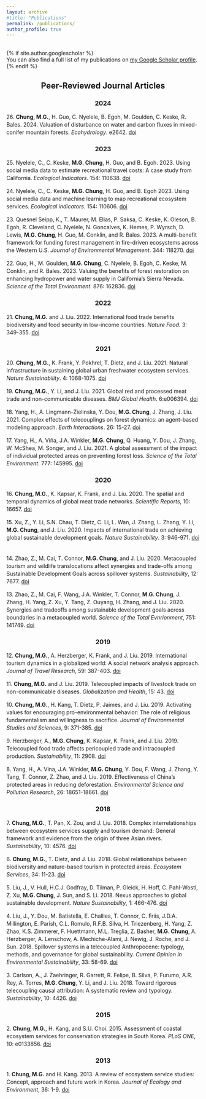 ```yaml
---
layout: archive
#title: "Publications"
permalink: /publications/
author_profile: true
---
```

<br>
{% if site.author.googlescholar %}
  <div class="wordwrap">You can also find a full list of my publications on <a href="{{site.author.googlescholar}}">my Google Scholar profile</a>.</div>
{% endif %}

<h2 style="text-align: center;">Peer-Reviewed Journal Articles</h2>

<h3 style="text-align: center;">2024</h3>

<p><div class="citation-container" style="line-height:20px">
    26. <strong>Chung, M.G.</strong>, H. Guo, C. Nyelele, B. Egoh, M. Goulden, C. Keske, R. Bales. 2024. Valuation of disturbance on water and carbon fluxes in mixed-conifer mountain forests. <em>Ecohydrology</em>. e2642. 
    <a href="https://doi.org/10.1002/eco.2642">doi</a>
    <span style="display: inline-block;">
        <span class="__dimensions_badge_embed__" data-doi="10.1002/eco.2642" data-style="small_rectangle"></span>
        <script async src="https://badge.dimensions.ai/badge.js" charset="utf-8"></script>
    </span>
    <span style="display: inline-block;">
        <div data-badge-popover="right" data-badge-type="4" data-doi="10.1002/eco.2642" data-condensed="true" data-hide-no-mentions="true" class="altmetric-embed"></div>
        <script type='text/javascript' src='https://d1bxh8uas1mnw7.cloudfront.net/assets/embed.js'></script>
    </span>
</div></p>

<h3 style="text-align: center;">2023</h3>

<p><div class="citation-container" style="line-height:20px">
    25. Nyelele, C., C. Keske, <strong>M.G. Chung</strong>, H. Guo, and B. Egoh. 2023. Using social media data to estimate recreational travel costs: A case study from California. <em>Ecological Indicators</em>. 154: 110638.
    <a href="https://doi.org/10.1016/j.ecolind.2023.110638">doi</a>
    <span style="display: inline-block;">
        <span class="__dimensions_badge_embed__" data-doi="10.1016/j.ecolind.2023.110638" data-style="small_rectangle"></span>
        <script async src="https://badge.dimensions.ai/badge.js" charset="utf-8"></script>
    </span>
    <span style="display: inline-block;">
        <div data-badge-popover="right" data-badge-type="4" data-doi="10.1016/j.ecolind.2023.110638" data-condensed="true" data-hide-no-mentions="true" class="altmetric-embed"></div>
        <script type='text/javascript' src='https://d1bxh8uas1mnw7.cloudfront.net/assets/embed.js'></script>
    </span>
</div></p>

<p><div class="citation-container" style="line-height:20px">
    24. Nyelele, C., C. Keske, <strong>M.G. Chung</strong>, H. Guo, and B. Egoh 2023. Using social media data and machine learning to map recreational ecosystem services. <em>Ecological indicators</em>. 154: 110606.
    <a href="https://doi.org/10.1016/j.ecolind.2023.110606">doi</a>
    <span style="display: inline-block;">
        <span class="__dimensions_badge_embed__" data-doi="10.1016/j.ecolind.2023.110606" data-style="small_rectangle"></span>
        <script async src="https://badge.dimensions.ai/badge.js" charset="utf-8"></script>
    </span>
    <span style="display: inline-block;">
        <div data-badge-popover="right" data-badge-type="4" data-doi="10.1016/j.ecolind.2023.110606" data-condensed="true" data-hide-no-mentions="true" class="altmetric-embed"></div>
        <script type='text/javascript' src='https://d1bxh8uas1mnw7.cloudfront.net/assets/embed.js'></script>
    </span>
</div></p>

<p><div class="citation-container" style="line-height:20px">
23. Quesnel Seipp, K., T. Maurer, M. Elias, P. Saksa, C. Keske, K. Oleson, B. Egoh, R. Cleveland, C. Nyelele, N. Goncalves, K. Hemes, P. Wyrsch, D. Lewis, <strong>M.G. Chung</strong>, H. Guo, M. Conklin, and R. Bales. 2023. A multi-benefit framework for funding forest management in fire-driven ecosystems across the Western U.S. <em>Journal of Environmental Management</em>. 344: 118270.
    <a href="https://doi.org/10.1016/j.jenvman.2023.118270">doi</a>
    <span style="display: inline-block;">
        <span class="__dimensions_badge_embed__" data-doi="10.1016/j.jenvman.2023.118270" data-style="small_rectangle"></span>
        <script async src="https://badge.dimensions.ai/badge.js" charset="utf-8"></script>
    </span>
    <span style="display: inline-block;">
        <div data-badge-popover="right" data-badge-type="4" data-doi="10.1016/j.jenvman.2023.118270" data-condensed="true" data-hide-no-mentions="true" class="altmetric-embed"></div>
        <script type='text/javascript' src='https://d1bxh8uas1mnw7.cloudfront.net/assets/embed.js'></script>
    </span>
</div></p>

<p><div class="citation-container" style="line-height:20px">
22. Guo, H., M. Goulden, <strong>M.G. Chung</strong>, C. Nyelele, B. Egoh, C. Keske, M. Conklin, and R. Bales. 2023. Valuing the benefits of forest restoration on enhancing hydropower and water supply in California’s Sierra Nevada. <em>Science of the Total Environment</em>. 876: 162836.
    <a href="https://doi.org/10.1016/j.scitotenv.2023.162836">doi</a>
    <span style="display: inline-block;">
        <span class="__dimensions_badge_embed__" data-doi="10.1016/j.scitotenv.2023.162836" data-style="small_rectangle"></span>
        <script async src="https://badge.dimensions.ai/badge.js" charset="utf-8"></script>
    </span>
    <span style="display: inline-block;">
        <div data-badge-popover="right" data-badge-type="4" data-doi="10.1016/j.scitotenv.2023.162836" data-condensed="true" data-hide-no-mentions="true" class="altmetric-embed"></div>
        <script type='text/javascript' src='https://d1bxh8uas1mnw7.cloudfront.net/assets/embed.js'></script>
    </span>
</div></p>

<h3 style="text-align: center;">2022</h3>


<p><div class="citation-container" style="line-height:20px">
21. <strong>Chung, M.G.</strong> and J. Liu. 2022. International food trade benefits biodiversity and food security in low-income countries. <em>Nature Food</em>. 3: 349-355.
    <a href="https://doi.org/10.1038/s43016-022-00499-7">doi</a>
    <span style="display: inline-block;">
        <span class="__dimensions_badge_embed__" data-doi="10.1038/s43016-022-00499-7" data-style="small_rectangle"></span>
        <script async src="https://badge.dimensions.ai/badge.js" charset="utf-8"></script>
    </span>
    <span style="display: inline-block;">
        <div data-badge-popover="right" data-badge-type="4" data-doi="10.1038/s43016-022-00499-7" data-condensed="true" data-hide-no-mentions="true" class="altmetric-embed"></div>
        <script type='text/javascript' src='https://d1bxh8uas1mnw7.cloudfront.net/assets/embed.js'></script>
    </span>
</div></p>

<h3 style="text-align: center;">2021</h3>


<p><div class="citation-container" style="line-height:20px">
20. <strong>Chung, M.G.</strong>, K. Frank, Y. Pokhrel, T. Dietz, and J. Liu. 2021. Natural infrastructure in sustaining global urban freshwater ecosystem services. <em>Nature Sustainability</em>. 4: 1068-1075.
    <a href="https://doi.org/10.1038/s41893-021-00786-4">doi</a>
    <span style="display: inline-block;">
        <span class="__dimensions_badge_embed__" data-doi="10.1038/s41893-021-00786-4" data-style="small_rectangle"></span>
        <script async src="https://badge.dimensions.ai/badge.js" charset="utf-8"></script>
    </span>
    <span style="display: inline-block;">
        <div data-badge-popover="right" data-badge-type="4" data-doi="10.1038/s41893-021-00786-4" data-condensed="true" data-hide-no-mentions="true" class="altmetric-embed"></div>
        <script type='text/javascript' src='https://d1bxh8uas1mnw7.cloudfront.net/assets/embed.js'></script>
    </span>
</div></p>

<p><div class="citation-container" style="line-height:20px">
19. <strong>Chung, M.G.</strong>, Y. Li, and J. Liu. 2021. Global red and processed meat trade and non-communicable diseases. <em>BMJ Global Health</em>. 6:e006394.
    <a href="https://doi.org/10.1136/bmjgh-2021-006394">doi</a>
    <span style="display: inline-block;">
        <span class="__dimensions_badge_embed__" data-doi="10.1136/bmjgh-2021-006394" data-style="small_rectangle"></span>
        <script async src="https://badge.dimensions.ai/badge.js" charset="utf-8"></script>
    </span>
    <span style="display: inline-block;">
        <div data-badge-popover="right" data-badge-type="4" data-doi="10.1136/bmjgh-2021-006394" data-condensed="true" data-hide-no-mentions="true" class="altmetric-embed"></div>
        <script type='text/javascript' src='https://d1bxh8uas1mnw7.cloudfront.net/assets/embed.js'></script>
    </span>
</div></p>

<p><div class="citation-container" style="line-height:20px">
18. Yang, H., A. Lingmann-Zielinska, Y. Dou, <strong>M.G. Chung</strong>, J. Zhang, J. Liu. 2021. Complex effects of telecouplings on forest dynamics: an agent-based modeling approach. <em>Earth Interactions</em>. 26: 15-27.
    <a href="https://doi.org/10.1175/EI-D-20-0029.1">doi</a>
    <span style="display: inline-block;">
        <span class="__dimensions_badge_embed__" data-doi="10.1175/EI-D-20-0029.1" data-style="small_rectangle"></span>
        <script async src="https://badge.dimensions.ai/badge.js" charset="utf-8"></script>
    </span>
    <span style="display: inline-block;">
        <div data-badge-popover="right" data-badge-type="4" data-doi="10.1175/EI-D-20-0029.1" data-condensed="true" data-hide-no-mentions="true" class="altmetric-embed"></div>
        <script type='text/javascript' src='https://d1bxh8uas1mnw7.cloudfront.net/assets/embed.js'></script>
    </span>
</div></p>

<p><div class="citation-container" style="line-height:20px">
17. Yang, H., A. Viña, J.A. Winkler, <strong>M.G. Chung</strong>, Q. Huang, Y. Dou, J. Zhang, W. McShea, M. Songer, and J. Liu. 2021. A global assessment of the impact of individual protected areas on preventing forest loss. <em>Science of the Total Environment</em>. 777: 145995.
    <a href="https://doi.org/10.1016/j.scitotenv.2021.145995">doi</a>
    <span style="display: inline-block;">
        <span class="__dimensions_badge_embed__" data-doi="10.1016/j.scitotenv.2021.145995" data-style="small_rectangle"></span>
        <script async src="https://badge.dimensions.ai/badge.js" charset="utf-8"></script>
    </span>
    <span style="display: inline-block;">
        <div data-badge-popover="right" data-badge-type="4" data-doi="10.1016/j.scitotenv.2021.145995" data-condensed="true" data-hide-no-mentions="true" class="altmetric-embed"></div>
        <script type='text/javascript' src='https://d1bxh8uas1mnw7.cloudfront.net/assets/embed.js'></script>
    </span>
</div></p>

<h3 style="text-align: center;">2020</h3>


<p><div class="citation-container" style="line-height:20px">
    16. <strong>Chung, M.G.</strong>, K. Kapsar, K. Frank, and J. Liu. 2020. The spatial and temporal dynamics of global meat trade networks. <em>Scientific Reports</em>, 10: 16657.
    <a href="https://doi.org/10.1038/s41598-020-73591-2">doi</a>
    <span style="display: inline-block;">
        <span class="__dimensions_badge_embed__" data-doi="10.1038/s41598-020-73591-2" data-style="small_rectangle"></span>
        <script async src="https://badge.dimensions.ai/badge.js" charset="utf-8"></script>
    </span>
    <span style="display: inline-block;">
        <div data-badge-popover="right" data-badge-type="4" data-doi="10.1038/s41598-020-73591-2" data-condensed="true" data-hide-no-mentions="true" class="altmetric-embed"></div>
        <script type='text/javascript' src='https://d1bxh8uas1mnw7.cloudfront.net/assets/embed.js'></script>
    </span>
</div></p>

<p><div class="citation-container" style="line-height:20px">
    15. Xu, Z., Y. Li, S.N. Chau, T. Dietz, C. Li, L. Wan, J. Zhang, L. Zhang, Y. Li, <strong>M.G. Chung</strong>, and J. Liu. 2020. Impacts of international trade on achieving global sustainable development goals. <em>Nature Sustainability</em>. 3: 946-971.
    <a href="https://doi.org/10.1038/s41893-020-0572-z">doi</a>
    <span style="display: inline-block;">
        <span class="__dimensions_badge_embed__" data-doi="10.1038/s41893-020-0572-z" data-style="small_rectangle"></span>
        <script async src="https://badge.dimensions.ai/badge.js" charset="utf-8"></script>
    </span>
    <span style="display: inline-block;">
        <div data-badge-popover="right" data-badge-type="4" data-doi="10.1038/s41893-020-0572-z" data-condensed="true" data-hide-no-mentions="true" class="altmetric-embed"></div>
        <script type='text/javascript' src='https://d1bxh8uas1mnw7.cloudfront.net/assets/embed.js'></script>
    </span>
</div></p>

<p><div class="citation-container" style="line-height:20px">
    14. Zhao, Z., M. Cai, T. Connor, <strong>M.G. Chung</strong>, and J. Liu. 2020. Metacoupled tourism and wildlife translocations affect synergies and trade-offs among Sustainable Development Goals across spillover systems. <em>Sustainability</em>, 12: 7677.
    <a href="https://doi.org/10.3390/su12187677">doi</a>
    <span style="display: inline-block;">
        <span class="__dimensions_badge_embed__" data-doi="10.3390/su12187677" data-style="small_rectangle"></span>
        <script async src="https://badge.dimensions.ai/badge.js" charset="utf-8"></script>
    </span>
    <span style="display: inline-block;">
        <div data-badge-popover="right" data-badge-type="4" data-doi="10.3390/su12187677" data-condensed="true" data-hide-no-mentions="true" class="altmetric-embed"></div>
        <script type='text/javascript' src='https://d1bxh8uas1mnw7.cloudfront.net/assets/embed.js'></script>
    </span>
</div></p>

<p><div class="citation-container" style="line-height:20px">
    13. Zhao, Z., M. Cai, F. Wang, J.A. Winkler, T. Connor, <strong>M.G. Chung</strong>, J. Zhang, H. Yang, Z. Xu, Y. Tang, Z. Ouyang, H. Zhang, and J. Liu. 2020. Synergies and tradeoffs among sustainable development goals across boundaries in a metacoupled world. <em>Science of the Total Evnrionment</em>, 751: 141749.
    <a href="https://doi.org/10.1016/j.scitotenv.2020.141749">doi</a>
    <span style="display: inline-block;">
        <span class="__dimensions_badge_embed__" data-doi="10.1016/j.scitotenv.2020.141749" data-style="small_rectangle"></span>
        <script async src="https://badge.dimensions.ai/badge.js" charset="utf-8"></script>
    </span>
    <span style="display: inline-block;">
        <div data-badge-popover="right" data-badge-type="4" data-doi="10.1016/j.scitotenv.2020.141749" data-condensed="true" data-hide-no-mentions="true" class="altmetric-embed"></div>
        <script type='text/javascript' src='https://d1bxh8uas1mnw7.cloudfront.net/assets/embed.js'></script>
    </span>
</div></p>


<h3 style="text-align: center;">2019</h3>


<p><div class="citation-container" style="line-height:20px">
   12. <strong>Chung, M.G.</strong>, A. Herzberger, K. Frank, and J. Liu. 2019. International tourism dynamics in a globalized world: A social network analysis approach. <em>Journal of Travel Research</em>, 59: 387-403.
    <a href="https://doi.org/10.1177/0047287519844834">doi</a>
    <span style="display: inline-block;">
        <span class="__dimensions_badge_embed__" data-doi="10.1177/0047287519844834" data-style="small_rectangle"></span>
        <script async src="https://badge.dimensions.ai/badge.js" charset="utf-8"></script>
    </span>
    <span style="display: inline-block;">
        <div data-badge-popover="right" data-badge-type="4" data-doi="10.1177/0047287519844834" data-condensed="true" data-hide-no-mentions="true" class="altmetric-embed"></div>
        <script type='text/javascript' src='https://d1bxh8uas1mnw7.cloudfront.net/assets/embed.js'></script>
    </span>
</div></p>

<p><div class="citation-container" style="line-height:20px">
   11. <strong>Chung, M.G.</strong> and J. Liu. 2019. Telecoupled impacts of livestock trade on non-communicable diseases. <em>Globalization and Health</em>, 15: 43.
    <a href="https://doi.org/10.1186/s12992-019-0481-y">doi</a>
    <span style="display: inline-block;">
        <span class="__dimensions_badge_embed__" data-doi="10.1186/s12992-019-0481-y" data-style="small_rectangle"></span>
        <script async src="https://badge.dimensions.ai/badge.js" charset="utf-8"></script>
    </span>
    <span style="display: inline-block;">
        <div data-badge-popover="right" data-badge-type="4" data-doi="10.1186/s12992-019-0481-y" data-condensed="true" data-hide-no-mentions="true" class="altmetric-embed"></div>
        <script type='text/javascript' src='https://d1bxh8uas1mnw7.cloudfront.net/assets/embed.js'></script>
    </span>
</div></p>


<p><div class="citation-container" style="line-height:20px">
   10. <strong>Chung, M.G.</strong>, H. Kang, T. Dietz, P. Jaimes, and J. Liu. 2019. Activating values for encouraging pro-environmental behavior: The role of religious fundamentalism and willingness to sacrifice. <em>Journal of Environmental Studies and Sciences</em>, 9: 371-385.
    <a href="https://doi.org/10.1007/s13412-019-00562-z">doi</a>
    <span style="display: inline-block;">
        <span class="__dimensions_badge_embed__" data-doi="10.1007/s13412-019-00562-z" data-style="small_rectangle"></span>
        <script async src="https://badge.dimensions.ai/badge.js" charset="utf-8"></script>
    </span>
    <span style="display: inline-block;">
        <div data-badge-popover="right" data-badge-type="4" data-doi="10.1007/s13412-019-00562-z" data-condensed="true" data-hide-no-mentions="true" class="altmetric-embed"></div>
        <script type='text/javascript' src='https://d1bxh8uas1mnw7.cloudfront.net/assets/embed.js'></script>
    </span>
</div></p>

<p><div class="citation-container" style="line-height:20px">
   9. Herzberger, A., <strong>M.G. Chung</strong>, K. Kapsar, K. Frank, and J. Liu. 2019. Telecoupled food trade affects pericoupled trade and intracoupled production. <em>Sustainability</em>, 11: 2908.
    <a href="https://doi.org/10.3390/su11102908">doi</a>
    <span style="display: inline-block;">
        <span class="__dimensions_badge_embed__" data-doi="10.3390/su11102908" data-style="small_rectangle"></span>
        <script async src="https://badge.dimensions.ai/badge.js" charset="utf-8"></script>
    </span>
    <span style="display: inline-block;">
        <div data-badge-popover="right" data-badge-type="4" data-doi="10.3390/su11102908" data-condensed="true" data-hide-no-mentions="true" class="altmetric-embed"></div>
        <script type='text/javascript' src='https://d1bxh8uas1mnw7.cloudfront.net/assets/embed.js'></script>
    </span>
</div></p>


<p><div class="citation-container" style="line-height:20px">
   8. Yang, H., A. Vina, J.A. Winkler, <strong>M.G. Chung</strong>, Y. Dou, F. Wang, J. Zhang, Y. Tang, T. Connor, Z. Zhao, and J. Liu. 2019. Effectiveness of China’s protected areas in reducing deforestation. <em>Environmental Science and Pollution Research</em>, 26: 18651-18661. 
    <a href="https://doi.org/10.1007/s11356-019-05232-9">doi</a>
    <span style="display: inline-block;">
        <span class="__dimensions_badge_embed__" data-doi="10.1007/s11356-019-05232-9" data-style="small_rectangle"></span>
        <script async src="https://badge.dimensions.ai/badge.js" charset="utf-8"></script>
    </span>
    <span style="display: inline-block;">
        <div data-badge-popover="right" data-badge-type="4" data-doi="10.1007/s11356-019-05232-9" data-condensed="true" data-hide-no-mentions="true" class="altmetric-embed"></div>
        <script type='text/javascript' src='https://d1bxh8uas1mnw7.cloudfront.net/assets/embed.js'></script>
    </span>
</div></p>

<h3 style="text-align: center;">2018</h3>

<p><div class="citation-container" style="line-height:20px">
   7. <strong>Chung, M.G.</strong>, T. Pan, X. Zou, and J. Liu. 2018. Complex interrelationships between ecosystem services supply and tourism demand: General framework and evidence from the origin of three Asian rivers. <em>Sustainability</em>, 10: 4576. 
    <a href="https://doi.org/10.3390/su10124576">doi</a>
    <span style="display: inline-block;">
        <span class="__dimensions_badge_embed__" data-doi="10.3390/su10124576" data-style="small_rectangle"></span>
        <script async src="https://badge.dimensions.ai/badge.js" charset="utf-8"></script>
    </span>
    <span style="display: inline-block;">
        <div data-badge-popover="right" data-badge-type="4" data-doi="10.3390/su10124576" data-condensed="true" data-hide-no-mentions="true" class="altmetric-embed"></div>
        <script type='text/javascript' src='https://d1bxh8uas1mnw7.cloudfront.net/assets/embed.js'></script>
    </span>
</div></p>

<p><div class="citation-container" style="line-height:20px">
   6. <strong>Chung, M.G.</strong>, T. Dietz, and J. Liu. 2018. Global relationships between biodiversity and nature-based tourism in protected areas. <em>Ecosystem Services</em>, 34: 11-23. 
    <a href="https://doi.org/10.1016/j.ecoser.2018.09.004">doi</a>
    <span style="display: inline-block;">
        <span class="__dimensions_badge_embed__" data-doi="10.1016/j.ecoser.2018.09.004" data-style="small_rectangle"></span>
        <script async src="https://badge.dimensions.ai/badge.js" charset="utf-8"></script>
    </span>
    <span style="display: inline-block;">
        <div data-badge-popover="right" data-badge-type="4" data-doi="10.1016/j.ecoser.2018.09.004" data-condensed="true" data-hide-no-mentions="true" class="altmetric-embed"></div>
        <script type='text/javascript' src='https://d1bxh8uas1mnw7.cloudfront.net/assets/embed.js'></script>
    </span>
</div></p>

<p><div class="citation-container" style="line-height:20px">
   5. Liu, J., V. Hull, H.C.J. Godfray, D. Tilman, P. Gleick, H. Hoff, C. Pahl-Wostl, Z. Xu, <strong>M.G. Chung</strong>, J. Sun, and S. Li. 2018. Nexus approaches to global sustainable development. <em>Nature Sustainability</em>, 1: 466-476.
    <a href="https://doi.org/10.1038/s41893-018-0135-8">doi</a>
    <span style="display: inline-block;">
        <span class="__dimensions_badge_embed__" data-doi="10.1038/s41893-018-0135-8" data-style="small_rectangle"></span>
        <script async src="https://badge.dimensions.ai/badge.js" charset="utf-8"></script>
    </span>
    <span style="display: inline-block;">
        <div data-badge-popover="right" data-badge-type="4" data-doi="10.1038/s41893-018-0135-8" data-condensed="true" data-hide-no-mentions="true" class="altmetric-embed"></div>
        <script type='text/javascript' src='https://d1bxh8uas1mnw7.cloudfront.net/assets/embed.js'></script>
    </span>
</div></p>

<p><div class="citation-container" style="line-height:20px">
   4. Liu, J., Y. Dou, M. Batistella, E. Challies, T. Connor, C. Friis, J.D.A. Millington, E. Parish, C.L. Romulo, R.F.B. Silva, H. Triezenberg, H. Yang, Z. Zhao, K.S. Zimmerer, F. Huettmann, M.L. Treglia, Z. Basher, <strong>M.G. Chung</strong>, A. Herzberger, A. Lenschow, A. Mechiche-Alami, J. Newig, J. Roche, and J. Sun. 2018. Spillover systems in a telecoupled Anthropocene: typology, methods, and governance for global sustainability. <em>Current Opinion in Environmental Sustainability</em>, 33: 58-69.
    <a href="https://doi.org/10.1016/j.cosust.2018.04.009">doi</a>
    <span style="display: inline-block;">
        <span class="__dimensions_badge_embed__" data-doi="10.1016/j.cosust.2018.04.009" data-style="small_rectangle"></span>
        <script async src="https://badge.dimensions.ai/badge.js" charset="utf-8"></script>
    </span>
    <span style="display: inline-block;">
        <div data-badge-popover="right" data-badge-type="4" data-doi="10.1016/j.cosust.2018.04.009" data-condensed="true" data-hide-no-mentions="true" class="altmetric-embed"></div>
        <script type='text/javascript' src='https://d1bxh8uas1mnw7.cloudfront.net/assets/embed.js'></script>
    </span>
</div></p>

<p><div class="citation-container" style="line-height:20px">
  3. Carlson, A., J. Zaehringer, R. Garrett, R. Felipe, B. Silva, P. Furumo, A.R. Rey, A. Torres, <strong>M.G. Chung</strong>, Y. Li, and J. Liu. 2018. Toward rigorous telecoupling causal attribution: A systematic review and typology. <em>Sustainability</em>, 10: 4426. 
    <a href="https://doi.org/10.3390/su10124426">doi</a>
    <span style="display: inline-block;">
        <span class="__dimensions_badge_embed__" data-doi="10.3390/su10124426" data-style="small_rectangle"></span>
        <script async src="https://badge.dimensions.ai/badge.js" charset="utf-8"></script>
    </span>
    <span style="display: inline-block;">
        <div data-badge-popover="right" data-badge-type="4" data-doi="10.3390/su10124426" data-condensed="true" data-hide-no-mentions="true" class="altmetric-embed"></div>
        <script type='text/javascript' src='https://d1bxh8uas1mnw7.cloudfront.net/assets/embed.js'></script>
    </span>
</div></p>

<h3 style="text-align: center;">2015</h3>


<p><div class="citation-container" style="line-height:20px">
  2. <strong>Chung, M.G.</strong>, H. Kang, and S.U. Choi. 2015. Assessment of coastal ecosystem services for conservation strategies in South Korea. <em>PLoS ONE</em>, 10: e0133856.   
    <a href="https://doi.org/10.1371/journal.pone.0133856">doi</a>
    <span style="display: inline-block;">
        <span class="__dimensions_badge_embed__" data-doi="10.1371/journal.pone.0133856" data-style="small_rectangle"></span>
        <script async src="https://badge.dimensions.ai/badge.js" charset="utf-8"></script>
    </span>
    <span style="display: inline-block;">
        <div data-badge-popover="right" data-badge-type="4" data-doi="10.1371/journal.pone.0133856" data-condensed="true" data-hide-no-mentions="true" class="altmetric-embed"></div>
        <script type='text/javascript' src='https://d1bxh8uas1mnw7.cloudfront.net/assets/embed.js'></script>
    </span>
</div></p>

<h3 style="text-align: center;">2013</h3>

<p><div class="citation-container" style="line-height:20px">
  1. <strong>Chung, M.G.</strong> and H. Kang. 2013. A review of ecosystem service studies: Concept, approach and future work in Korea. <em>Journal of Ecology and Environment</em>, 36: 1-9. 
    <a href="https://doi.org/10.5141/ecoenv.2013.001">doi</a>
    <span style="display: inline-block;">
        <span class="__dimensions_badge_embed__" data-doi="10.5141/ecoenv.2013.001" data-style="small_rectangle"></span>
        <script async src="https://badge.dimensions.ai/badge.js" charset="utf-8"></script>
    </span>
    <span style="display: inline-block;">
        <div data-badge-popover="right" data-badge-type="4" data-doi="10.5141/ecoenv.2013.001" data-condensed="true" data-hide-no-mentions="true" class="altmetric-embed"></div>
        <script type='text/javascript' src='https://d1bxh8uas1mnw7.cloudfront.net/assets/embed.js'></script>
    </span>
</div></p>


 




